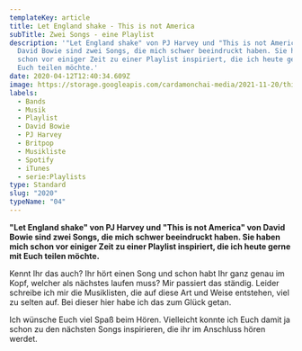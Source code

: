 ```yaml
---
templateKey: article
title: Let England shake - This is not America
subTitle: Zwei Songs - eine Playlist
description: '"Let England shake" von PJ Harvey und "This is not America" von
  David Bowie sind zwei Songs, die mich schwer beeindruckt haben. Sie haben mich
  schon vor einiger Zeit zu einer Playlist inspiriert, die ich heute gerne mit
  Euch teilen möchte.'
date: 2020-04-12T12:40:34.609Z
image: https://storage.googleapis.com/cardamonchai-media/2021-11-20/this-is-not-america-let-england-shake-jpg-imagine-f8f8f8_9d9998_1024_768/640.webp
labels:
  - Bands
  - Musik
  - Playlist
  - David Bowie
  - PJ Harvey
  - Britpop
  - Musikliste
  - Spotify
  - iTunes
  - serie:Playlists
type: Standard
slug: "2020"
typeName: "04"
---
```


**"Let England shake" von PJ Harvey und "This is not America" von David Bowie sind zwei Songs, die mich schwer beeindruckt haben. Sie haben mich schon vor einiger Zeit zu einer Playlist inspiriert, die ich heute gerne mit Euch teilen möchte.**

Kennt Ihr das auch? Ihr hört einen Song und schon habt Ihr ganz genau im Kopf, welcher als nächstes laufen muss? Mir passiert das ständig. Leider schreibe ich mir die Musiklisten, die auf diese Art und Weise entstehen, viel zu selten auf. Bei dieser hier habe ich das zum Glück getan.

Ich wünsche Euch viel Spaß beim Hören. Vielleicht konnte ich Euch damit ja schon zu den nächsten Songs inspirieren, die ihr im Anschluss hören werdet.

<Playlist
  spotify="2gG0GNALKrYwbNhkxx8Q3R"
  itunes="let-england-shake-this-is-not-america/pl.u-krLLtv3dBdD"
/>